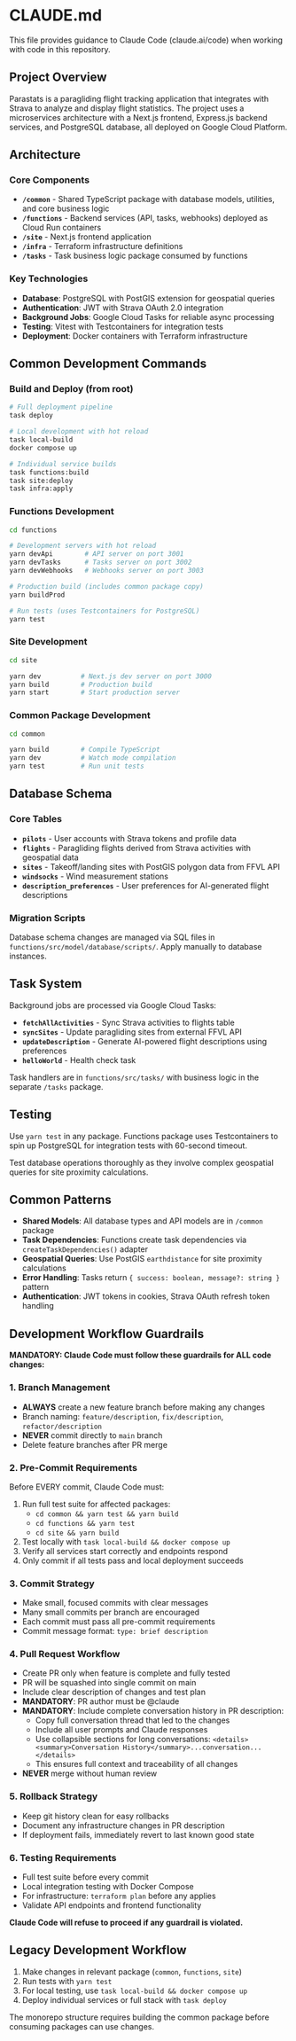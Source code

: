 # CLAUDE.md

This file provides guidance to Claude Code (claude.ai/code) when working with code in this repository.

## Project Overview

Parastats is a paragliding flight tracking application that integrates with Strava to analyze and display flight statistics. The project uses a microservices architecture with a Next.js frontend, Express.js backend services, and PostgreSQL database, all deployed on Google Cloud Platform.

## Architecture

### Core Components
- **`/common`** - Shared TypeScript package with database models, utilities, and core business logic
- **`/functions`** - Backend services (API, tasks, webhooks) deployed as Cloud Run containers
- **`/site`** - Next.js frontend application
- **`/infra`** - Terraform infrastructure definitions
- **`/tasks`** - Task business logic package consumed by functions

### Key Technologies
- **Database**: PostgreSQL with PostGIS extension for geospatial queries
- **Authentication**: JWT with Strava OAuth 2.0 integration  
- **Background Jobs**: Google Cloud Tasks for reliable async processing
- **Testing**: Vitest with Testcontainers for integration tests
- **Deployment**: Docker containers with Terraform infrastructure

## Common Development Commands

### Build and Deploy (from root)
```bash
# Full deployment pipeline
task deploy

# Local development with hot reload
task local-build
docker compose up

# Individual service builds
task functions:build
task site:deploy
task infra:apply
```

### Functions Development
```bash
cd functions

# Development servers with hot reload
yarn devApi        # API server on port 3001
yarn devTasks      # Tasks server on port 3002  
yarn devWebhooks   # Webhooks server on port 3003

# Production build (includes common package copy)
yarn buildProd

# Run tests (uses Testcontainers for PostgreSQL)
yarn test
```

### Site Development
```bash
cd site

yarn dev          # Next.js dev server on port 3000
yarn build        # Production build
yarn start        # Start production server
```

### Common Package Development
```bash
cd common

yarn build        # Compile TypeScript
yarn dev          # Watch mode compilation
yarn test         # Run unit tests
```

## Database Schema

### Core Tables
- **`pilots`** - User accounts with Strava tokens and profile data
- **`flights`** - Paragliding flights derived from Strava activities with geospatial data
- **`sites`** - Takeoff/landing sites with PostGIS polygon data from FFVL API
- **`windsocks`** - Wind measurement stations
- **`description_preferences`** - User preferences for AI-generated flight descriptions

### Migration Scripts
Database schema changes are managed via SQL files in `functions/src/model/database/scripts/`. Apply manually to database instances.

## Task System

Background jobs are processed via Google Cloud Tasks:

- **`fetchAllActivities`** - Sync Strava activities to flights table
- **`syncSites`** - Update paragliding sites from external FFVL API  
- **`updateDescription`** - Generate AI-powered flight descriptions using preferences
- **`helloWorld`** - Health check task

Task handlers are in `functions/src/tasks/` with business logic in the separate `/tasks` package.

## Testing

Use `yarn test` in any package. Functions package uses Testcontainers to spin up PostgreSQL for integration tests with 60-second timeout.

Test database operations thoroughly as they involve complex geospatial queries for site proximity calculations.

## Common Patterns

- **Shared Models**: All database types and API models are in `/common` package
- **Task Dependencies**: Functions create task dependencies via `createTaskDependencies()` adapter
- **Geospatial Queries**: Use PostGIS `earthdistance` for site proximity calculations  
- **Error Handling**: Tasks return `{ success: boolean, message?: string }` pattern
- **Authentication**: JWT tokens in cookies, Strava OAuth refresh token handling

## Development Workflow Guardrails

**MANDATORY: Claude Code must follow these guardrails for ALL code changes:**

### 1. Branch Management
- **ALWAYS** create a new feature branch before making any changes
- Branch naming: `feature/description`, `fix/description`, `refactor/description`
- **NEVER** commit directly to `main` branch
- Delete feature branches after PR merge

### 2. Pre-Commit Requirements
Before EVERY commit, Claude Code must:
1. Run full test suite for affected packages:
   - `cd common && yarn test && yarn build`
   - `cd functions && yarn test`
   - `cd site && yarn build`
2. Test locally with `task local-build && docker compose up`
3. Verify all services start correctly and endpoints respond
4. Only commit if all tests pass and local deployment succeeds

### 3. Commit Strategy
- Make small, focused commits with clear messages
- Many small commits per branch are encouraged
- Each commit must pass all pre-commit requirements
- Commit message format: `type: brief description`

### 4. Pull Request Workflow
- Create PR only when feature is complete and fully tested
- PR will be squashed into single commit on main
- Include clear description of changes and test plan
- **MANDATORY**: PR author must be @claude
- **MANDATORY**: Include complete conversation history in PR description:
  - Copy full conversation thread that led to the changes
  - Include all user prompts and Claude responses
  - Use collapsible sections for long conversations: `<details><summary>Conversation History</summary>...conversation...</details>`
  - This ensures full context and traceability of all changes
- **NEVER** merge without human review

### 5. Rollback Strategy
- Keep git history clean for easy rollbacks
- Document any infrastructure changes in PR description
- If deployment fails, immediately revert to last known good state

### 6. Testing Requirements
- Full test suite before every commit
- Local integration testing with Docker Compose
- For infrastructure: `terraform plan` before any applies
- Validate API endpoints and frontend functionality

**Claude Code will refuse to proceed if any guardrail is violated.**

## Legacy Development Workflow

1. Make changes in relevant package (`common`, `functions`, `site`)
2. Run tests with `yarn test` 
3. For local testing, use `task local-build && docker compose up`
4. Deploy individual services or full stack with `task deploy`

The monorepo structure requires building the common package before consuming packages can use changes.